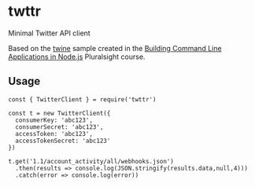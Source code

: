 # twttr
Minimal Twitter API client

Based on the [twine](https://github.com/pofallon/twine) sample created in the [Building Command Line Applications in Node.js](https://www.pluralsight.com/courses/node-js-building-command-line-app) Pluralsight course.

## Usage

```
const { TwitterClient } = require('twttr')

const t = new TwitterClient({
  consumerKey: 'abc123',
  consumerSecret: 'abc123',
  accessToken: 'abc123',
  accessTokenSecret: 'abc123'
})

t.get('1.1/account_activity/all/webhooks.json')
  .then(results => console.log(JSON.stringify(results.data,null,4)))
  .catch(error => console.log(error))
```